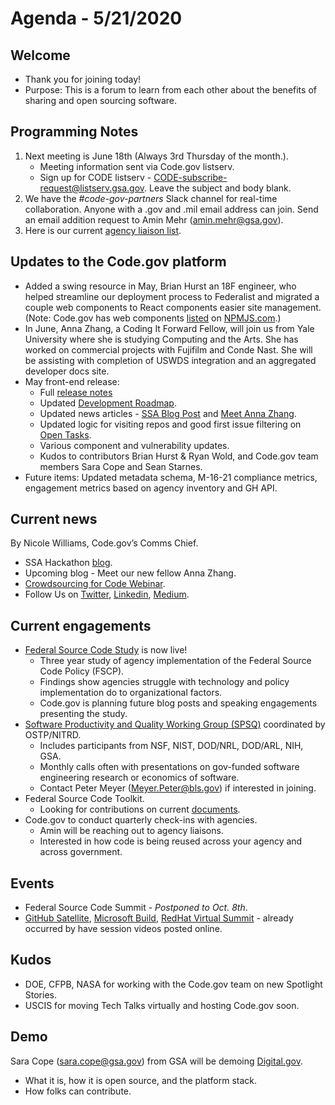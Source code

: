 # Agenda - 5/21/2020

## Welcome
- Thank you for joining today!
- Purpose: This is a forum to learn from each other about the benefits of sharing and open sourcing software.

## Programming Notes
1. Next meeting is June 18th (Always 3rd Thursday of the month.). 
    - Meeting information sent via Code.gov listserv.
    - Sign up for CODE listserv - CODE-subscribe-request@listserv.gsa.gov. Leave the subject and body blank.
2. We have the *#code-gov-partners* Slack channel for real-time collaboration. Anyone with a .gov and .mil email address can join. Send an email addition request to Amin Mehr (amin.mehr@gsa.gov).
3. Here is our current [agency liaison list](SupportingDocs/agency_liaisons.md).

## Updates to the Code.gov platform
- Added a swing resource in May, Brian Hurst an 18F engineer, who helped streamline our deployment process to Federalist and migrated a couple web components to React components easier site management. (Note: Code.gov has web components [listed](https://www.npmjs.com/org/code.gov) on [NPMJS.com](https://www.npmjs.com/).)
- In June, Anna Zhang, a Coding It Forward Fellow, will join us from Yale University where she is studying Computing and the Arts. She has worked on commercial projects with Fujifilm and Conde Nast. She will be assisting with completion of USWDS integration and an aggregated developer docs site.
- May front-end release:
    - Full [release notes](https://github.com/GSA/code-gov-front-end/releases/tag/v1.2.0)
    - Updated [Development Roadmap](https://code.gov/roadmap).
    - Updated news articles - [SSA Blog Post](https://medium.com/codedotgov/a-hacking-good-time-with-the-social-security-administration-and-code-gov-78a323f3f117) and [Meet Anna Zhang](https://medium.com/codedotgov/introducing-our-summer-fellow-anna-zhang-455fd792cad8).
    - Updated logic for visiting repos and good first issue filtering on [Open Tasks](https://code.gov/open-tasks?page=1&size=10).
    - Various component and vulnerability updates.
    - Kudos to contributors Brian Hurst & Ryan Wold, and Code.gov team members Sara Cope and Sean Starnes.
- Future items: Updated metadata schema, M-16-21 compliance metrics, engagement metrics based on agency inventory and GH API.

## Current news
By Nicole Williams, Code.gov’s Comms Chief.
- SSA Hackathon [blog](https://medium.com/codedotgov/a-hacking-good-time-with-the-social-security-administration-and-code-gov-78a323f3f117).
- Upcoming blog - Meet our new fellow Anna Zhang.
- [Crowdsourcing for Code Webinar](https://digital.gov/event/2020/02/11/federal-crowdsourcing-webinar-series-episode-7/).
- Follow Us on [Twitter](https://twitter.com/codedotgov), [Linkedin](https://www.linkedin.com/company/code-gov), [Medium](https://medium.com/@CodeDotGov).

## Current engagements
- [Federal Source Code Study](https://github.com/GSA/code-gov/tree/master/docs/FederalSourceCodeStudy) is now live!
    - Three year study of agency implementation of the Federal Source Code Policy (FSCP).
    - Findings show agencies struggle with technology and policy implementation do to organizational factors.
    - Code.gov is planning future blog posts and speaking engagements presenting the study.
- [Software Productivity and Quality Working Group (SPSQ)](https://www.nitrd.gov/nitrdgroups/index.php?title=SPSQ) coordinated by OSTP/NITRD.
    - Includes participants from NSF, NIST, DOD/NRL, DOD/ARL, NIH, GSA.
    - Monthly calls often with presentations on gov-funded software engineering research or economics of software.
    - Contact Peter Meyer (Meyer.Peter@bls.gov) if interested in joining.
- Federal Source Code Toolkit.
    - Looking for contributions on current [documents](https://github.com/GSA/code-gov-open-source-toolkit).
- Code.gov to conduct quarterly check-ins with agencies.
    - Amin will be reaching out to agency liaisons.
    - Interested in how code is being reused across your agency and across government.

## Events
- Federal Source Code Summit - *Postponed to Oct. 8th*.
- [GitHub Satellite](https://githubsatellite.com/), [Microsoft Build](https://mybuild.microsoft.com/home), [RedHat Virtual Summit](https://www.redhat.com/en/summit) - already occurred by have session videos posted online.

## Kudos
- DOE, CFPB, NASA for working with the Code.gov team on new Spotlight Stories.
- USCIS for moving Tech Talks virtually and hosting Code.gov soon.

## Demo
Sara Cope (sara.cope@gsa.gov) from GSA will be demoing [Digital.gov](https://digital.gov/).
- What it is, how it is open source, and the platform stack.
- How folks can contribute.
